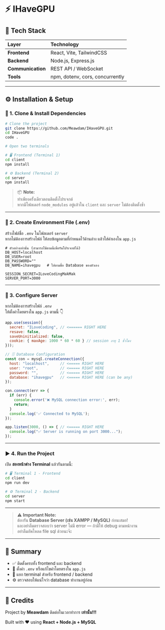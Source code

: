 # ⚡ IHaveGPU

## 🧰 Tech Stack

| Layer | Technology |
|:------|:------------|
| **Frontend** | React, Vite, TailwindCSS |
| **Backend** | Node.js, Express.js |
| **Communication** | REST API / WebSocket |
| **Tools** | npm, dotenv, cors, concurrently |

---

## ⚙️ Installation & Setup

### 🧩 1. Clone & Install Dependencies
```bash
# Clone the project
git clone https://github.com/Meawdam/IHaveGPU.git
cd IHaveGPU
code .

# Open two terminals

# 🖥️ Frontend (Terminal 1)
cd client
npm install

# ⚙️ Backend (Terminal 2)
cd server
npm install
```

> 📦 **Note:**  
> ทำเพียงครั้งเดียวตอนติดตั้งโปรเจกต์  
> หากมีโฟลเดอร์ `node_modules` อยู่แล้วใน `client` และ `server` ไม่ต้องติดตั้งซ้ำ  

---

### 🔑 2. Create Environment File (.env)
สร้างไฟล์ชื่อ `.env` ในโฟลเดอร์ `server`  
หากไม่ต้องการสร้างไฟล์ ให้ลบข้อมูลตามที่กำหนดไว้ด้านล่าง แล้วใส่ค่าเองใน `app.js`

```env
# ตัวอย่างเท่านั้น (สามารถใช้ตามนี้เพื่อรันโปรเจกต์ได้)
DB_HOST=localhost
DB_USER=root
DB_PASSWORD=""
DB_NAME=ihavegpu   # ใส่ตามชื่อ Database ของตัวเอง

SESSION_SECRET=ILoveCodingMakMak
SERVER_PORT=3000
```

---

### 🔧 3. Configure Server
หากไม่ต้องการสร้างไฟล์ `.env`  
ให้ตั้งค่าโดยตรงใน `app.js` ตามนี้ 👇  

```js
app.use(session({
  secret: "ILoveCoding", // <====== RIGHT HERE
  resave: false,
  saveUninitialized: false,
  cookie: { maxAge: 1000 * 60 * 60 } // session อายุ 1 ชั่วโมง
}));

// 🗄️ Database Configuration
const con = mysql.createConnection({
  host: "localhost",     // <===== RIGHT HERE
  user: "root",          // <===== RIGHT HERE
  password: "",          // <===== RIGHT HERE
  database: "ihavegpu"   // <===== RIGHT HERE (can be any)
});

con.connect(err => {
  if (err) {
    console.error('❌ MySQL connection error:', err);
    return;
  }
  console.log('✅ Connected to MySQL');
});

app.listen(3000, () => { // <===== RIGHT HERE
  console.log("✅ Server is running on port 3000...");
});
```

---

### ▶️ 4. Run the Project
เปิด **สองหน้าต่าง Terminal** แล้วรันตามนี้:

```bash
# 🖥️ Terminal 1 - Frontend
cd client
npm run dev
```

```bash
# ⚙️ Terminal 2 - Backend
cd server
npm start
```

---

> ⚠️ **Important Note:**  
> ต้องรัน **Database Server (เช่น XAMPP / MySQL)** ก่อนเสมอ!  
> และอย่าลืมตรวจสอบว่า server ไม่มี error — ถ้ามีให้ debug ตามหน้างาน  
> อย่าลืมอัพโหลด file sql ด้วยนะจ๊ะ

---

## 🎯 Summary
- ✅ ติดตั้งครบทั้ง frontend และ backend  
- 🔑 ตั้งค่า `.env` หรือแก้ไขค่าโดยตรงใน `app.js`  
- 🧩 แยก terminal สำหรับ frontend / backend  
- ⚙️ ตรวจสอบให้แน่ใจว่า database ทำงานอยู่ก่อน  

---

## 💬 Credits
Project by **Meawdam** ติดต่อในเวลาทำการ **เท่านั้น!!!**

Built with ❤️ using **React + Node.js + MySQL**

